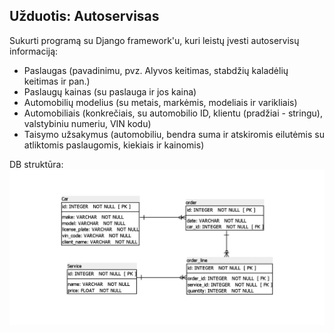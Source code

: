 ## Užduotis: Autoservisas

Sukurti programą su Django framework'u, kuri leistų įvesti autoservisų informaciją:
* Paslaugas (pavadinimu, pvz. Alyvos keitimas, stabdžių kaladėlių keitimas ir pan.)
* Paslaugų kainas (su paslauga ir jos kaina)
* Automobilių modelius (su metais, markėmis, modeliais ir varikliais)
* Automobiliais (konkrečiais, su automobilio ID, klientu (pradžiai - stringu), valstybiniu numeriu, VIN kodu)
* Taisymo užsakymus (automobiliu, bendra suma ir atskiromis eilutėmis su atliktomis paslaugomis, kiekiais ir kainomis)

DB struktūra:
![Autoserviso DB planas](https://github.com/robotautas/kursas/blob/master/autoserviso%20programos%20DB%20planas%202.png)